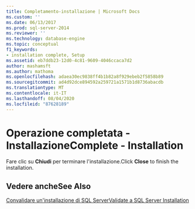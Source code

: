 ```yaml
---
title: Completamento-installazione | Microsoft Docs
ms.custom: ''
ms.date: 06/13/2017
ms.prod: sql-server-2014
ms.reviewer: ''
ms.technology: database-engine
ms.topic: conceptual
f1_keywords:
- installation complete, Setup
ms.assetid: eb7ddb23-12d0-4c81-9609-4046ccaca7d2
author: mashamsft
ms.author: mathoma
ms.openlocfilehash: adaea30ec9838ff4b1b82a8f929ebeb2f5858b89
ms.sourcegitcommit: ad4d92dce894592a259721a1571b1d8736abacdb
ms.translationtype: MT
ms.contentlocale: it-IT
ms.lasthandoff: 08/04/2020
ms.locfileid: "87628189"
---
```

# <a name="complete---installation"></a><span data-ttu-id="e38e4-102">Operazione completata - Installazione</span><span class="sxs-lookup"><span data-stu-id="e38e4-102">Complete - Installation</span></span>
  <span data-ttu-id="e38e4-103">Fare clic su **Chiudi** per terminare l'installazione.</span><span class="sxs-lookup"><span data-stu-id="e38e4-103">Click **Close** to finish the installation.</span></span>  
  
## <a name="see-also"></a><span data-ttu-id="e38e4-104">Vedere anche</span><span class="sxs-lookup"><span data-stu-id="e38e4-104">See Also</span></span>  
 [<span data-ttu-id="e38e4-105">Convalidare un'installazione di SQL Server</span><span class="sxs-lookup"><span data-stu-id="e38e4-105">Validate a SQL Server Installation</span></span>](../../database-engine/install-windows/validate-a-sql-server-installation.md)  
  
  
